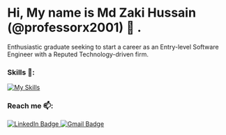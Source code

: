 Hi, My name is Md Zaki Hussain (@professorx2001) 👋 .
===
Enthusiastic graduate seeking to start a career as an Entry-level Software Engineer with a Reputed Technology-driven firm.
<br/>
### Skills 👀:
[![My Skills](https://skillicons.dev/icons?i=cpp,c,java,html,css,js,git,github,vscode)](https://skillicons.dev)

### Reach me 📫:
<div>
    <a href="https://www.linkedin.com/in/mdzakihussain/">
    <img src="https://img.shields.io/badge/LinkedIn-blue?style=for-the-badge&logo=linkedin&logoColor=white" alt="LinkedIn Badge"/>
      <a href="mailto:mdzakihusain@gmail.com">
      <img src="https://img.shields.io/badge/Mail at-darkgreen?style=for-the-badge&logo=gmail&logoColor=white" alt="Gmail Badge"/>
  </div>

<!---
professorx2001/professorx2001 is a ✨ special ✨ repository because its `README.md` (this file) appears on your GitHub profile.
You can click the Preview link to take a look at your changes.
--->
